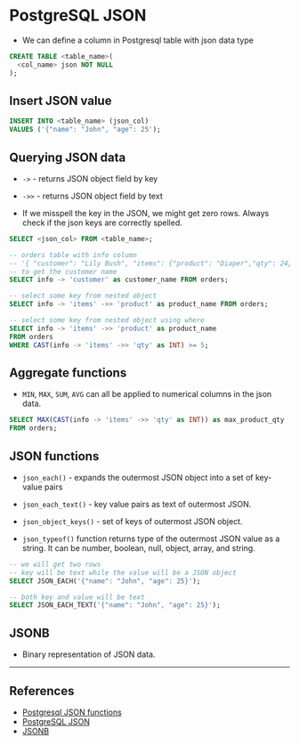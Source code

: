 # PostgreSQL JSON

* We can define a column in Postgresql table with json data type

```Sql
CREATE TABLE <table_name>(
  <col_name> json NOT NULL
);
```

## Insert JSON value

```Sql
INSERT INTO <table_name> (json_col)
VALUES ('{"name": "John", "age": 25');
```

## Querying JSON data

* `->` - returns JSON object field by key
* `->>` - returns JSON object field by text

* If we misspell the key in the JSON, we might get zero rows. Always check if the json keys are correctly spelled.

```Sql
SELECT <json_col> FROM <table_name>;

-- orders table with info column
-- '{ "customer": "Lily Bush", "items": {"product": "Diaper","qty": 24}}'
-- to get the customer name
SELECT info -> 'customer' as customer_name FROM orders;

-- select some key from nested object
SELECT info -> 'items' ->> 'product' as product_name FROM orders;

-- select some key from nested object using where
SELECT info -> 'items' ->> 'product' as product_name
FROM orders
WHERE CAST(info -> 'items' ->> 'qty' as INT) >= 5;
```

## Aggregate functions

* `MIN`, `MAX`, `SUM`, `AVG` can all be applied to numerical columns in the json data.

```Sql
SELECT MAX(CAST(info -> 'items' ->> 'qty' as INT)) as max_product_qty
FROM orders;
```

## JSON functions

* `json_each()` - expands the outermost JSON object into a set of key-value pairs

* `json_each_text()` - key value pairs as text of outermost JSON.

* `json_object_keys()` - set of keys of outermost JSON object.

* `json_typeof()` function returns type of the outermost JSON value as a string. It can be number, boolean, null, object, array, and string.

```Sql
-- we will get two rows
-- key will be text while the value will be a JSON object
SELECT JSON_EACH('{"name": "John", "age": 25}');

-- both key and value will be text
SELECT JSON_EACH_TEXT('{"name": "John", "age": 25}');
```

## JSONB

* Binary representation of JSON data.

---

## References

* [Postgresql JSON functions](https://www.postgresql.org/docs/current/functions-json.html)
* [PostgreSQL JSON](https://www.postgresqltutorial.com/postgresql-json/)
* [JSONB](https://www.compose.com/articles/faster-operations-with-the-jsonb-data-type-in-postgresql/)
